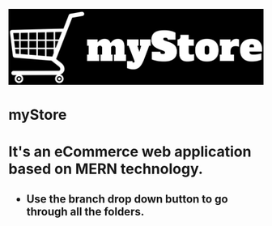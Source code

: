 ![logo](https://github.com/pratikand7/myStore/blob/Admin/myStore.png)
# myStore
<h1>It's an eCommerce web application based on MERN technology.</h1>
<h2>
  <ul>
    <li>
      Use the branch drop down button to go through all the folders.
    </li>
  </ul></h2>
